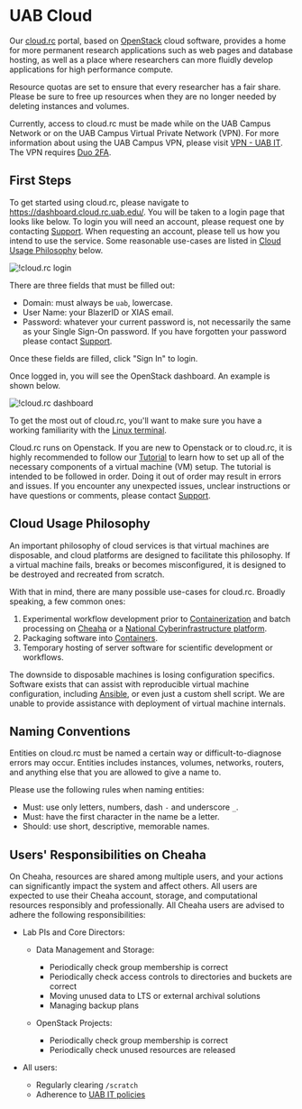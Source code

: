 # UAB Cloud

Our [cloud.rc](https://dashboard.cloud.rc.uab.edu) portal, based on [OpenStack](https://www.openstack.org/) cloud software, provides a home for more permanent research applications such as web pages and database hosting, as well as a place where researchers can more fluidly develop applications for high performance compute.

Resource quotas are set to ensure that every researcher has a fair share. Please be sure to free up resources when they are no longer needed by deleting instances and volumes.

Currently, access to cloud.rc must be made while on the UAB Campus Network or on the UAB Campus Virtual Private Network (VPN). For more information about using the UAB Campus VPN, please visit [VPN - UAB IT](https://www.uab.edu/it/home/tech-solutions/network/vpn). The VPN requires [Duo 2FA](https://www.uab.edu/it/home/security/2-factor).

## First Steps

To get started using cloud.rc, please navigate to <https://dashboard.cloud.rc.uab.edu/>. You will be taken to a login page that looks like below. To login you will need an account, please request one by contacting [Support](../help/support.md). When requesting an account, please tell us how you intend to use the service. Some reasonable use-cases are listed in [Cloud Usage Philosophy](#cloud-usage-philosophy) below.

![!cloud.rc login](images/cloud-rc-login.png)

There are three fields that must be filled out:

- Domain: must always be `uab`, lowercase.
- User Name: your BlazerID or XIAS email.
- Password: whatever your current password is, not necessarily the same as your Single Sign-On password. If you have forgotten your password please contact [Support](../help/support.md).

Once these fields are filled, click "Sign In" to login.

Once logged in, you will see the OpenStack dashboard. An example is shown below.

![!cloud.rc dashboard](images/introduction.png)

To get the most out of cloud.rc, you'll want to make sure you have a working familiarity with the [Linux terminal](../workflow_solutions/shell.md).

Cloud.rc runs on Openstack. If you are new to Openstack or to cloud.rc, it is highly recommended to follow our [Tutorial](tutorial/index.md) to learn how to set up all of the necessary components of a virtual machine (VM) setup. The tutorial is intended to be followed in order. Doing it out of order may result in errors and issues. If you encounter any unexpected issues, unclear instructions or have questions or comments, please contact [Support](../help/support.md).

## Cloud Usage Philosophy

An important philosophy of cloud services is that virtual machines are disposable, and cloud platforms are designed to facilitate this philosophy. If a virtual machine fails, breaks or becomes misconfigured, it is designed to be destroyed and recreated from scratch.

With that in mind, there are many possible use-cases for cloud.rc. Broadly speaking, a few common ones:

1. Experimental workflow development prior to [Containerization](../workflow_solutions/getting_containers.md) and batch processing on [Cheaha](../cheaha/getting_started.md) or a [National Cyberinfrastructure platform](../national_ci/index.md).
2. Packaging software into [Containers](../workflow_solutions/getting_containers.md#create-your-own-docker-container).
3. Temporary hosting of server software for scientific development or workflows.

The downside to disposable machines is losing configuration specifics. Software exists that can assist with reproducible virtual machine configuration, including [Ansible](https://www.ansible.com/), or even just a custom shell script. We are unable to provide assistance with deployment of virtual machine internals.

## Naming Conventions

Entities on cloud.rc must be named a certain way or difficult-to-diagnose errors may occur. Entities includes instances, volumes, networks, routers, and anything else that you are allowed to give a name to.

Please use the following rules when naming entities:

- Must: use only letters, numbers, dash `-` and underscore `_`.
- Must: have the first character in the name be a letter.
- Should: use short, descriptive, memorable names.

## Users' Responsibilities on Cheaha

On Cheaha, resources are shared among multiple users, and your actions can significantly impact the system and affect others. All users are expected to use their Cheaha account, storage, and computational resources responsibly and professionally. All Cheaha users are advised to adhere the following responsibilities:

- Lab PIs and Core Directors:

    - Data Management and Storage:
        - Periodically check group membership is correct
        - Periodically check access controls to directories and buckets are correct
        - Moving unused data to LTS or external archival solutions
        - Managing backup plans

    - OpenStack Projects:

        - Periodically check group membership is correct
        - Periodically check unused resources are released

- All users:

    - Regularly clearing `/scratch`
    - Adherence to [UAB IT policies](https://www.uab.edu/it/home/policies)
